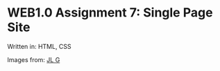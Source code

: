 # WEB1.0 Assignment 7: Single Page Site

Written in: HTML, CSS

Images from: [JL G](https://pixabay.com/users/ractapopulous-24766/)